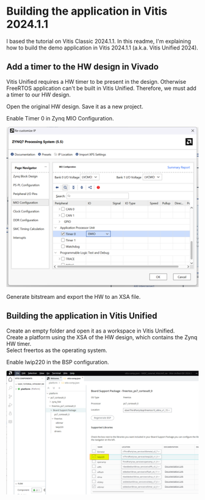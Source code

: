 # Building the application in Vitis 2024.1.1

I based the tutorial on Vitis Classic 2024.1.1. In this readme, I'm explaining how to build the demo application in Vitis 2024.1.1 (a.k.a. Vitis Unified 2024).

## Add a timer to the HW design in Vivado

Vitis Unified requires a HW timer to be present in the design. Otherwise FreeRTOS application can't be built in Vitis Unified. Therefore, we must add a timer to our HW design.

Open the original HW design. Save it as a new project.

Enable Timer 0 in Zynq MIO Configuration.

<img src="..\..\pictures\bd_zynq_timer.png" title=""  width="550">

Generate bitstream and export the HW to an XSA file.

## Building the application in Vitis Unified

Create an empty folder and open it as a workspace in Vitis Unified.  
Create a platform using the XSA of the HW design, which contains the Zynq HW timer.  
Select freertos as the operating system.

Enable lwip220 in the BSP configuration.

<img src="..\..\pictures\unif_lwip.png" title=""  width="800">
